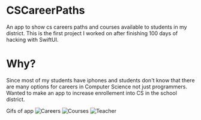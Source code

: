 # CSCareerPaths
An app to show cs careers paths and courses available to students in my district.
This is the first project I worked on after finishing 100 days of hacking with SwiftUI.

# Why?
Since most of my students have iphones and students don't know that there are many options for careers in Computer Science not just programmers. Wanted to make an app to increase enrollement into CS in the school district.

Gifs of app
![Careers](https://media.giphy.com/media/EHwWE7LBcDCAx5NbGu/giphy.gif)
![Courses](https://media.giphy.com/media/dwltd2N2yV6nXWRHOl/giphy.gif)
![Teacher](https://media.giphy.com/media/lVvrzdri7GpDKbhadw/giphy.gif)
